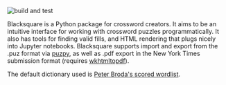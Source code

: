 ![build and test](https://github.com/pmaher86/blacksquare/actions/workflows/build-and-test.yaml/badge.svg)

Blacksquare is a Python package for crossword creators. It aims to be an intuitive interface for working with crossword puzzles programmatically. It also has tools for finding valid fills, and HTML rendering that plugs nicely into Jupyter notebooks. Blacksquare supports import and export from the .puz format via [puzpy](https://github.com/alexdej/puzpy), as well as .pdf export in the New York Times submission format (requires [wkhtmltopdf](https://wkhtmltopdf.org/)).

The default dictionary used is [Peter Broda's scored  wordlist](https://peterbroda.me/crosswords/wordlist/).